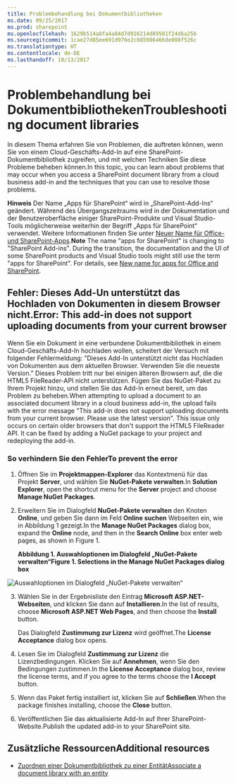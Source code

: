 ```yaml
---
title: Problembehandlung bei Dokumentbibliotheken
ms.date: 09/25/2017
ms.prod: sharepoint
ms.openlocfilehash: 1629b514a8fa4a84d7d916214d89501f24d6a25b
ms.sourcegitcommit: 1cae27d85ee691d976e2c085986466de088f526c
ms.translationtype: HT
ms.contentlocale: de-DE
ms.lasthandoff: 10/13/2017
---
```

# <a name="troubleshooting-document-libraries"></a><span data-ttu-id="8eca9-102">Problembehandlung bei Dokumentbibliotheken</span><span class="sxs-lookup"><span data-stu-id="8eca9-102">Troubleshooting document libraries</span></span>
<span data-ttu-id="8eca9-103">In diesem Thema erfahren Sie von Problemen, die auftreten können, wenn Sie von einem Cloud-Geschäfts-Add-In auf eine SharePoint-Dokumentbibliothek zugreifen, und mit welchen Techniken Sie diese Probleme beheben können.</span><span class="sxs-lookup"><span data-stu-id="8eca9-103">In this topic, you can learn about problems that may occur when you access a SharePoint document library from a cloud business add-in and the techniques that you can use to resolve those problems.</span></span>
 

 <span data-ttu-id="8eca9-p101">**Hinweis** Der Name „Apps für SharePoint“ wird in „SharePoint-Add-Ins“ geändert. Während des Übergangszeitraums wird in der Dokumentation und der Benutzeroberfläche einiger SharePoint-Produkte und Visual Studio-Tools möglicherweise weiterhin der Begriff „Apps für SharePoint“ verwendet. Weitere Informationen finden Sie unter [Neuer Name für Office- und SharePoint-Apps](new-name-for-apps-for-sharepoint.md#bk_newname).</span><span class="sxs-lookup"><span data-stu-id="8eca9-p101">**Note**  The name "apps for SharePoint" is changing to "SharePoint Add-ins". During the transition, the documentation and the UI of some SharePoint products and Visual Studio tools might still use the term "apps for SharePoint". For details, see  [New name for apps for Office and SharePoint](new-name-for-apps-for-sharepoint.md#bk_newname).</span></span>
 


 

## <a name="error-this-add-in-does-not-support-uploading-documents-from-your-current-browser"></a><span data-ttu-id="8eca9-107">Fehler: Dieses Add-Un unterstützt das Hochladen von Dokumenten in diesem Browser nicht.</span><span class="sxs-lookup"><span data-stu-id="8eca9-107">Error: This add-in does not support uploading documents from your current browser</span></span>

<span data-ttu-id="8eca9-p102">Wenn Sie ein Dokument in eine verbundene Dokumentbibliothek in einem Cloud-Geschäfts-Add-In hochladen wollen, scheitert der Versuch mit folgender Fehlermeldung: "Dieses Add-In unterstützt nicht das Hochladen von Dokumenten aus dem aktuellen Browser. Verwenden Sie die neueste Version." Dieses Problem tritt nur bei einigen älteren Browsern auf, die die HTML5 FileReader-API nicht unterstützen. Fügen Sie das NuGet-Paket zu Ihrem Projekt hinzu, und stellen Sie das Add-In erneut bereit, um das Problem zu beheben.</span><span class="sxs-lookup"><span data-stu-id="8eca9-p102">When attempting to upload a document to an associated document library in a cloud business add-in, the upload fails with the error message "This add-in does not support uploading documents from your current browser. Please use the latest version". This issue only occurs on certain older browsers that don't support the HTML5 FileReader API. It can be fixed by adding a NuGet package to your project and redeploying the add-in.</span></span>
 

 

### <a name="to-prevent-the-error"></a><span data-ttu-id="8eca9-112">So verhindern Sie den Fehler</span><span class="sxs-lookup"><span data-stu-id="8eca9-112">To prevent the error</span></span>


1. <span data-ttu-id="8eca9-113">Öffnen Sie im **Projektmappen-Explorer** das Kontextmenü für das Projekt **Server**, und wählen Sie **NuGet-Pakete verwalten**.</span><span class="sxs-lookup"><span data-stu-id="8eca9-113">In  **Solution Explorer**, open the shortcut menu for the  **Server** project and choose **Manage NuGet Packages**.</span></span>
    
 
2. <span data-ttu-id="8eca9-114">Erweitern Sie im Dialogfeld **NuGet-Pakete verwalten** den Knoten **Online**, und geben Sie dann im Feld **Online suchen** Webseiten ein, wie in Abbildung 1 gezeigt.</span><span class="sxs-lookup"><span data-stu-id="8eca9-114">In the  **Manage NuGet Packages** dialog box, expand the **Online** node, and then in the **Search Online** box enter web pages, as shown in Figure 1.</span></span>
    
    <span data-ttu-id="8eca9-115">**Abbildung 1. Auswahloptionen im Dialogfeld „NuGet-Pakete verwalten“**</span><span class="sxs-lookup"><span data-stu-id="8eca9-115">**Figure 1. Selections in the Manage NuGet Packages dialog box**</span></span>

 

  ![Auswahloptionen im Dialogfeld „NuGet-Pakete verwalten“](../images/NuGet.PNG)
 

 

 
3. <span data-ttu-id="8eca9-117">Wählen Sie in der Ergebnisliste den Eintrag **Microsoft ASP.NET-Webseiten**, und klicken Sie dann auf **Installieren**.</span><span class="sxs-lookup"><span data-stu-id="8eca9-117">In the list of results, choose  **Microsoft ASP.NET Web Pages**, and then choose the  **Install** button.</span></span>
    
    <span data-ttu-id="8eca9-118">Das Dialogfeld **Zustimmung zur Lizenz** wird geöffnet.</span><span class="sxs-lookup"><span data-stu-id="8eca9-118">The  **License Acceptance** dialog box opens.</span></span>
    
 
4. <span data-ttu-id="8eca9-119">Lesen Sie im Dialogfeld **Zustimmung zur Lizenz** die Lizenzbedingungen. Klicken Sie auf **Annehmen**, wenn Sie den Bedingungen zustimmen.</span><span class="sxs-lookup"><span data-stu-id="8eca9-119">In the  **License Acceptance** dialog box, review the license terms, and if you agree to the terms choose the **I Accept** button.</span></span>
    
 
5. <span data-ttu-id="8eca9-120">Wenn das Paket fertig installiert ist, klicken Sie auf **Schließen**.</span><span class="sxs-lookup"><span data-stu-id="8eca9-120">When the package finishes installing, choose the  **Close** button.</span></span>
    
 
6. <span data-ttu-id="8eca9-121">Veröffentlichen Sie das aktualisierte Add-In auf Ihrer SharePoint-Website.</span><span class="sxs-lookup"><span data-stu-id="8eca9-121">Publish the updated add-in to your SharePoint site.</span></span>
    
 

## <a name="additional-resources"></a><span data-ttu-id="8eca9-122">Zusätzliche Ressourcen</span><span class="sxs-lookup"><span data-stu-id="8eca9-122">Additional resources</span></span>
<span data-ttu-id="8eca9-123"><a name="bk_addresources"> </a></span><span class="sxs-lookup"><span data-stu-id="8eca9-123"></span></span>


-  [<span data-ttu-id="8eca9-124">Zuordnen einer Dokumentbibliothek zu einer Entität</span><span class="sxs-lookup"><span data-stu-id="8eca9-124">Associate a document library with an entity</span></span>](associate-a-document-library-with-an-entity.md)
    
 

